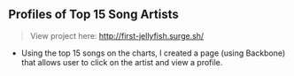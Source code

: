 ## Profiles of Top 15 Song Artists

> View project here: http://first-jellyfish.surge.sh/

* Using the top 15 songs on the charts, I created a page (using Backbone) that allows user to click on the artist and view a profile.